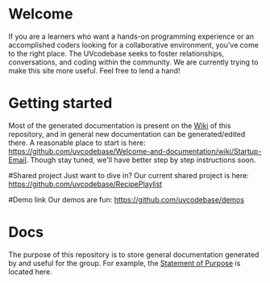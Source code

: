 # Welcome
If you are a learners who want a hands-on programming experience or an accomplished coders looking for a collaborative environment, you've come to the right place. The UVcodebase seeks to foster relationships, conversations, and coding within the community. We are currently trying to make this site more useful. Feel free to lend a hand!

# Getting started
Most of the generated documentation is present on the [Wiki](https://github.com/uvcodebase/docs/wiki) of this repository, and in general new documentation can be generated/edited there.  A reasonable place to start is here: https://github.com/uvcodebase/Welcome-and-documentation/wiki/Startup-Email. Though stay tuned, we'll have better step by step instructions soon.

#Shared project
Just want to dive in? Our current shared project is here: https://github.com/uvcodebase/RecipePlaylist

#Demo link
Our demos are fun: https://github.com/uvcodebase/demos 

# Docs
The purpose of this repository is to store general documentation generated by and useful for the group.
For example, the [Statement of Purpose](https://github.com/uvcodebase/docs/blob/master/StatementOfPurpose.md) is located here. 


